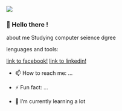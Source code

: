 ![](https://www.techrevolve.com/wp-content/uploads/2020/03/Game-Development.png)




### 👋 Hello there !


about me 
Studying computer seience dgree




lenguages and tools:


[link to facebook!](https://www.facebook.com/amir.gefen.5/)
[link to linkedin!](https://www.linkedin.com/in/amir-gefen/)



- 📫 How to reach me: ...

- ⚡ Fun fact: ...

- 🌱 I’m currently learning a lot
